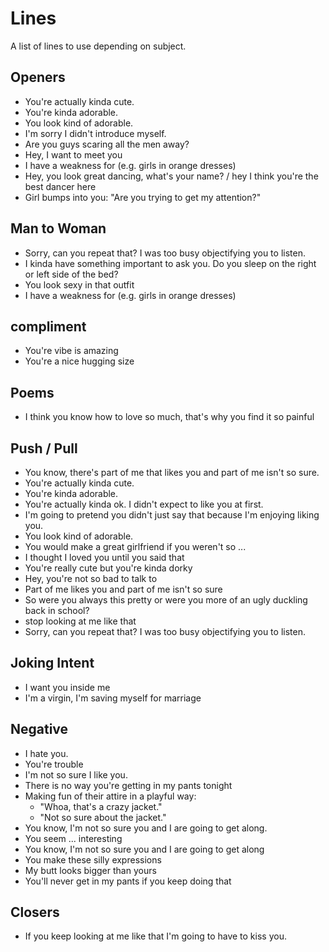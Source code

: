 # Lines

A list of lines to use depending on subject.

## Openers

* You're actually kinda cute.
* You're kinda adorable.
* You look kind of adorable.
* I'm sorry I didn't introduce myself.
* Are you guys scaring all the men away?
* Hey, I want to meet you
* I have a weakness for (e.g. girls in orange dresses)
* Hey, you look great dancing, what's your name? / hey I think you're the best
  dancer here
* Girl bumps into you: "Are you trying to get my attention?"

## Man to Woman

* Sorry, can you repeat that? I was too busy objectifying you to listen.
* I kinda have something important to ask you. Do you sleep on the right or left side of the bed?
* You look sexy in that outfit
* I have a weakness for (e.g. girls in orange dresses) 

## compliment

* You're vibe is amazing
* You're a nice hugging size

## Poems

* I think you know how to love so much, that's why you find it so painful

## Push / Pull

* You know, there's part of me that likes you and part of me isn't so sure.
* You're actually kinda cute.
* You're kinda adorable.
* You're actually kinda ok. I didn't expect to like you at first.
* I'm going to pretend you didn't just say that because I'm enjoying liking you.
* You look kind of adorable.
* You would make a great girlfriend if you weren't so ...
* I thought I loved you until you said that
* You're really cute but you're kinda dorky 
* Hey, you're not so bad to talk to
* Part of me likes you and part of me isn't so sure 
* So were you always this pretty or were you more of an ugly duckling back in
  school?
* stop looking at me like that
* Sorry, can you repeat that? I was too busy objectifying you to listen.

## Joking Intent

* I want you inside me
* I'm a virgin, I'm saving myself for marriage 

## Negative

* I hate you.
* You're trouble
* I'm not so sure I like you.
* There is no way you're getting in my pants tonight
* Making fun of their attire in a playful way:
  * "Whoa, that's a crazy jacket."
  * "Not so sure about the jacket."
* You know, I'm not so sure you and I are going to get along.
* You seem ... interesting
* You know, I'm not so sure you and I are going to get along
* You make these silly expressions
* My butt looks bigger than yours
* You'll never get in my pants if you keep doing that

## Closers

* If you keep looking at me like that I'm going to have to kiss you.
